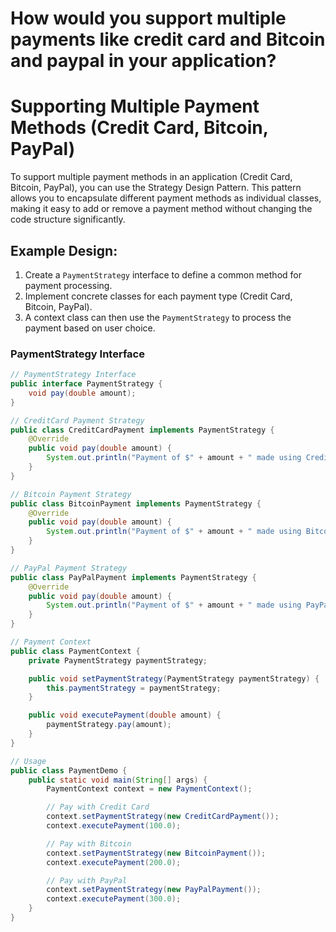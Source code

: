 # How would you support multiple payments like credit card and Bitcoin and paypal in your application?
# Supporting Multiple Payment Methods (Credit Card, Bitcoin, PayPal)

To support multiple payment methods in an application (Credit Card, Bitcoin, PayPal), you can use the Strategy Design Pattern. This pattern allows you to encapsulate different payment methods as individual classes, making it easy to add or remove a payment method without changing the code structure significantly.

## Example Design:
1. Create a `PaymentStrategy` interface to define a common method for payment processing.
2. Implement concrete classes for each payment type (Credit Card, Bitcoin, PayPal).
3. A context class can then use the `PaymentStrategy` to process the payment based on user choice.

### PaymentStrategy Interface
```java
// PaymentStrategy Interface
public interface PaymentStrategy {
    void pay(double amount);
}

// CreditCard Payment Strategy
public class CreditCardPayment implements PaymentStrategy {
    @Override
    public void pay(double amount) {
        System.out.println("Payment of $" + amount + " made using Credit Card.");
    }
}

// Bitcoin Payment Strategy
public class BitcoinPayment implements PaymentStrategy {
    @Override
    public void pay(double amount) {
        System.out.println("Payment of $" + amount + " made using Bitcoin.");
    }
}

// PayPal Payment Strategy
public class PayPalPayment implements PaymentStrategy {
    @Override
    public void pay(double amount) {
        System.out.println("Payment of $" + amount + " made using PayPal.");
    }
}

// Payment Context
public class PaymentContext {
    private PaymentStrategy paymentStrategy;

    public void setPaymentStrategy(PaymentStrategy paymentStrategy) {
        this.paymentStrategy = paymentStrategy;
    }

    public void executePayment(double amount) {
        paymentStrategy.pay(amount);
    }
}

// Usage
public class PaymentDemo {
    public static void main(String[] args) {
        PaymentContext context = new PaymentContext();

        // Pay with Credit Card
        context.setPaymentStrategy(new CreditCardPayment());
        context.executePayment(100.0);

        // Pay with Bitcoin
        context.setPaymentStrategy(new BitcoinPayment());
        context.executePayment(200.0);

        // Pay with PayPal
        context.setPaymentStrategy(new PayPalPayment());
        context.executePayment(300.0);
    }
}
```

